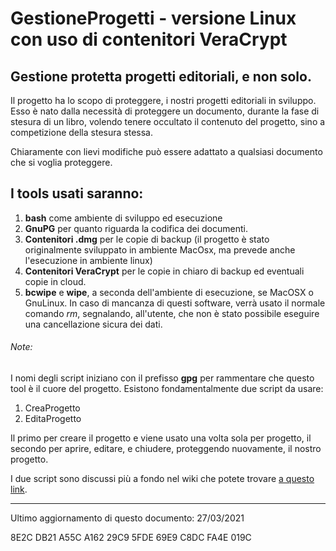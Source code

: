 # GestioneProgetti - versione Linux con uso di contenitori VeraCrypt
## Gestione protetta progetti editoriali, e non solo.

 Il progetto ha lo scopo di proteggere, i nostri progetti editoriali in sviluppo. Esso è nato dalla necessità di proteggere un documento, durante la fase di stesura di un libro, volendo tenere occultato il contenuto del progetto, sino a competizione della stesura stessa.
 
 Chiaramente con lievi modifiche può essere adattato a qualsiasi documento che si voglia proteggere.
 
## I tools usati saranno:
  
 1. **bash** come ambiente di sviluppo ed esecuzione
 2. **GnuPG** per quanto riguarda la codifica dei documenti.
 3. **Contenitori .dmg** per le copie di backup (il progetto è stato originalmente sviluppato in ambiente MacOsx, ma prevede anche l'esecuzione in ambiente linux)
 4. **Contenitori VeraCrypt** per le copie in chiaro di backup ed eventuali copie in cloud.
 5. **bcwipe** e **wipe**, a seconda dell'ambiente di esecuzione, se MacOSX o GnuLinux. In caso di mancanza di questi software, verrà usato il normale comando *rm*, segnalando, all'utente, che non è stato possibile eseguire una cancellazione sicura dei dati.


###### Note:
I nomi degli script iniziano con il prefisso **gpg** per rammentare che questo tool è il cuore del progetto. Esistono fondamentalmente due script da usare:

1. CreaProgetto
2. EditaProgetto

Il primo per creare il progetto e viene usato una volta sola per progetto, il secondo per aprire, editare, e chiudere, proteggendo nuovamente, il nostro progetto. 

I due script sono discussi più a fondo nel wiki che potete trovare [a questo link](https://gitlab.com/joseph.curto/GestioneProgetti/-/wikis/home).

***

Ultimo aggiornamento di questo documento: 27/03/2021

8E2C DB21 A55C A162 29C9  5FDE 69E9 C8DC FA4E 019C
